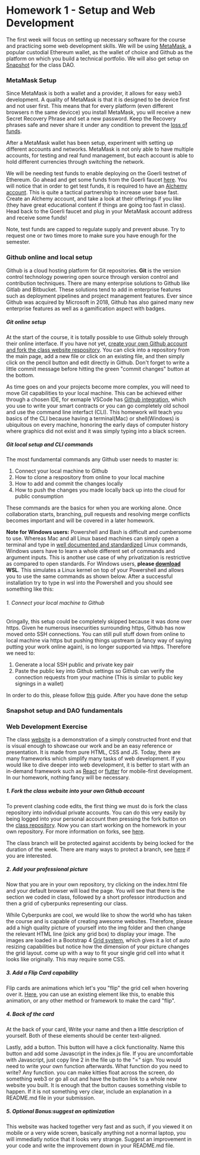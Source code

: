 # Homework 1 - Setup and Web Development

The first week will focus on setting up necessary software for the course and practicing some web development skills. We will be using [MetaMask](https://metamask.io/), a popular custodial Ethereum wallet, as the wallet of choice and Github as the platform on which you build a technical portfolio. We will also get setup on [Snapshot](https://snapshot.org/#/) for the class DAO.

### MetaMask Setup

Since MetaMask is both a wallet and a provider, it allows for easy web3 development. A quality of MetaMask is that it is designed to be device first and not user first. This means that for every platform (even different browsers n the same devicce) you install MetaMask, you will receive a new Secret Recovery Phrase and set a new password. Keep the Recovery phrases safe and never share it under any condition to prevent the [loss of funds](https://www.cnbc.com/2017/12/20/man-lost-127-million-worth-of-bitcoins-and-city-wont-let-him-look.html).

After a MetaMask wallet has been setup, experiment with setting up different accounts and networks. MetaMask is not only able to have multiple accounts, for testing and real fund management, but each account is able to hold different currencies through switching the network. 

We will be needing test funds to enable deploying on the Goerli testnet of Ethereum. Go ahead and get some funds from the Goerli faucet [here](https://goerlifaucet.com/). You will notice that in order to get test funds, it is required to have an [Alchemy account](https://www.alchemy.com/). This is quite a tactical partnership to increase user base fast. Create an Alchemy account, and take a look at their offerings if you like (they have great educational content if things are going too fast in class). Head back to the Goerli faucet and plug in your MetaMask account address and receive some funds!

Note, test funds are capped to regulate supply and prevent abuse. Try to request one or two times more to make sure you have enough for the semester.

### Github online and local setup

Github is a cloud hosting platform for Git repositories. **Git** is the version control technology powering open source through version control and contribution techniques. There are many enterprise solutions to Github like Gitlab and Bitbucket. These solutions tend to add in enterprise features such as deployment pipelines and project management features. Ever since Github was acquired by Microsoft in 2018, Github has also gained many new enterprise features as well as a gamification aspect with badges.

##### Git online setup

At the start of the course, it is totally possible to use Github solely through their online interface. If you have not yet, [create your own Github account and fork the class website respository](#1-fork-the-class-website-into-your-own-github-account). You can click into a repository from the main page, add a new file or click on an existing file, and then simply click on the pencil button and edit directly in Github. Don't forget to write a little commit message before hitting the green "commit changes" button at the bottom.

As time goes on and your projects become more complex, you will need to move Git capabilities to your local machine. This can be achieved either through a chosen IDE, for exmaple VSCode has [Github integration](https://code.visualstudio.com/docs/sourcecontrol/github), which you use to write your smart contracts or you can go completely old school and use the command line interfact (CLI). This homework will teach you basics of the CLI because having a terminal(Mac) or shell(Windows) is ubiquitous on every machine, honoring the early days of computer history where graphics did not exist and it was simply typing into a black screen.

##### Git local setup and CLI commands

The most fundamental commands any Github user needs to master is:
1. Connect your local machine to Github
2. How to clone a respository from online to your local machine
3. How to add and commit the changes locally
4. How to push the changes you made locally back up into the cloud for public consumption

These commands are the basics for when you are working alone. Once collaboration starts, branching, pull requests and resolving merge conflicts becomes important and will be covered in a later homework.

**Note for Windows users:** Powershell and Bash is difficult and cumbersome to use. Whereas Mac and all Linux based machines can simply open a terminal and type in [well documented and standardized](https://man7.org/linux/man-pages/dir_section_1.html) Linux commands, Windows users have to learn a whole different set of commands and argument inputs. This is another use case of why privatization is restrictive as compared to open standards. For Windows users, **please [download](https://learn.microsoft.com/en-us/windows/wsl/install) WSL**. This simulates a Linux kernel on top of your Powershell and allows you to use the same commands as shown below. After a successful installation try to type in wsl into the Powershell and you should see something like this:


###### 1. Connect your local machine to Github
Oringally, this setup could be completely skipped because it was done over https. Given he numerous insecurities surrounding https, Github has now moved onto SSH connections. You can still pull stuff down from online to local machine via https but pushing things upstream (a fancy way of saying putting your work online again), is no longer supported via https. Therefore we need to:
1. Generate a local SSH public and private key pair
2. Paste the public key into Github settings so Github can verify the connection requests from your machine (This is similar to public key signings in a wallet)

In order to do this, please follow [this](https://docs.github.com/en/authentication/connecting-to-github-with-ssh/adding-a-new-ssh-key-to-your-github-account) guide. After you have done the setup 

### Snapshot setup and DAO fundamentals

### Web Development Exercise

The class [website](https://dauphine-digital-economics.github.io/Dauphine-Digital-Economics/) is a demonstration of a simply constructed front end that is visual enough to showcase our work and be an easy reference or presentation. It is made from pure HTML, CSS and JS. Today, there are many frameworks which simplify many tasks of web development. If you would like to dive deeper into web development, it is better to start with an in-demand framework such as [React](https://reactjs.org/) or [flutter](https://flutter.dev/) for mobile-first development. In our homework, nothing fancy will be necessary.

##### 1. Fork the class website into your own Github account

To prevent clashing code edits, the first thing we must do is fork the class repository into individual private accounts. You can do this very easily by being logged into your personal account then pressing the fork button on the [class repository](https://github.com/Dauphine-Digital-Economics/Dauphine-Digital-Economics). Now you can start working on the homework in your own repository. For more information on forks, see [here](https://docs.github.com/en/get-started/quickstart/fork-a-repo).  

The class branch will be protected against accidents by being locked for the duration of the week. There are many ways to protect a branch, see [here](https://docs.github.com/en/repositories/configuring-branches-and-merges-in-your-repository) if you are interested.

##### 2. Add your professional picture

Now that you are in your own repository, try clicking on the index.html file and your default browser will load the page. You will see that there is the section we coded in class, followed by a short professor introduction and then a grid of cyberpunks representing our class.

While Cyberpunks are cool, we would like to show the world who has taken the course and is capable of creating awesome websites. Therefore, please add a high quality picture of yourself into the img folder and then change the relevant HTML line (pick any grid box) to display your image. The images are loaded in a Bootstrap 4 [Grid system](https://getbootstrap.com/docs/4.4/layout/grid/), which gives it a lot of auto resizing capabilities but notice how the dimension of your picture changes the grid layout. come up with a way to fit your single grid cell into what it looks like originally. This may require some CSS.

##### 3. Add a Flip Card capability

Flip cards are animations which let's you "flip" the grid cell when hovering over it. [Here](https://www.w3schools.com/howto/howto_css_flip_card.asp), you can use an existing element like this, to enable this animation, or any other method or framework to make the card "flip".

##### 4. Back of the card

At the back of your card, Write your name and then a little description of yourself. Both of these elements should be center text-aligned. 

Lastly, add a button. This button will have a click functionality. Name this button and add some Javascript in the index.js file. If you are uncomfortable with Javascript, just copy line 2 in the file up to the "=" sign. You would need to write your own function afterwards. What function do you need to write? Any function. you can make kitties float across the screen, do something web3 or go all out and have the button link to a whole new website you built. It is enough that the button causes something visbile to happen. If it is not something very clear, include an explanation in a README.md file in your submission.

##### 5. Optional Bonus:suggest an optimization

This website was hacked together very fast and as such, if you viewed it on mobile or a very wide screen, basically anything not a normal laptop, you will immediatly notice that it looks very strange. Suggest an improvement in your code and write the improvement down in your README.md file.

